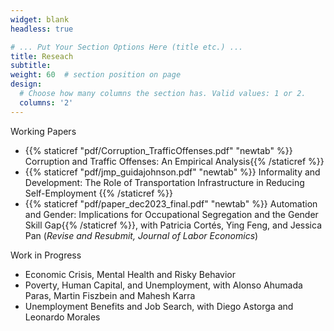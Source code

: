```yaml
---
widget: blank
headless: true

# ... Put Your Section Options Here (title etc.) ...
title: Reseach
subtitle:
weight: 60  # section position on page
design:
  # Choose how many columns the section has. Valid values: 1 or 2.
  columns: '2'
---
```

<div class="section-subheading article-title mb-0 mt-0">
Working Papers </div> 

  <ul>
  <li> {{% staticref "pdf/Corruption_TrafficOffenses.pdf" "newtab" %}} Corruption and Traffic Offenses: An Empirical Analysis{{% /staticref %}}
  <li> {{% staticref "pdf/jmp_guidajohnson.pdf" "newtab" %}} Informality and Development: The Role of Transportation Infrastructure in Reducing Self-Employment {{% /staticref %}}
  <li> {{% staticref "pdf/paper_dec2023_final.pdf" "newtab" %}} Automation and Gender: Implications for Occupational Segregation and the Gender Skill Gap{{% /staticref %}}, with Patricia Cortés, Ying Feng, and Jessica Pan (<i>Revise and Resubmit, Journal of Labor Economics</i>)
</ul>

<div class="section-subheading article-title mb-0 mt-0">
Work in Progress </div> 

<ul>
  <li>Economic Crisis, Mental Health and Risky Behavior
  <li>Poverty, Human Capital, and Unemployment, with Alonso Ahumada Paras, Martin Fiszbein and Mahesh Karra
  <li>Unemployment Benefits and Job Search, with Diego Astorga and Leonardo Morales  
</ul>
